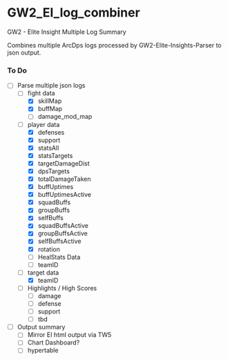# GW2_EI_log_combiner
GW2 - Elite Insight Multiple Log Summary

Combines multiple ArcDps logs processed by GW2-Elite-Insights-Parser to json output.

### To Do
- [ ] Parse multiple json logs
   - [ ] fight data
      - [x] skillMap
      - [x] buffMap
      - [ ] damage_mod_map
   - [ ] player data
      - [x] defenses
      - [x] support
      - [x] statsAll
      - [x] statsTargets
      - [x] targetDamageDist
      - [x] dpsTargets
      - [x] totalDamageTaken
      - [x] buffUptimes
      - [x] buffUptimesActive
      - [x] squadBuffs
      - [x] groupBuffs
      - [x] selfBuffs
      - [x] squadBuffsActive
      - [x] groupBuffsActive
      - [x] selfBuffsActive
      - [X] rotation
      - [ ] HealStats Data
      - [ ] teamID
   - [ ] target data
      - [X] teamID
   - [ ] Highlights / High Scores
      - [ ] damage
      - [ ] defense
      - [ ] support
      - [ ] tbd

- [ ] Output summary
   - [ ] Mirror EI html output via TW5
   - [ ] Chart Dashboard?
   - [ ] hypertable
